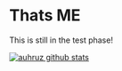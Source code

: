 # Thats ME


This is still in the test phase!

[![auhruz github stats](https://github-readme-stats.vercel.app/api?username=auhruz&show_icons=true&theme=vue-dark&locale=de)](https://github.com/anuraghazra/github-readme-stats)
